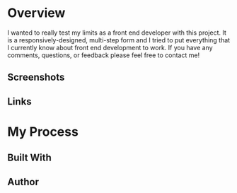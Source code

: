 # Overview

I wanted to really test my limits as a front end developer with this project. It is a responsively-designed, multi-step form and I tried to put everything that I currently know about front end development to work. If you have any comments, questions, or feedback please feel free to contact me!

## Screenshots

## Links

# My Process

## Built With

## Author
